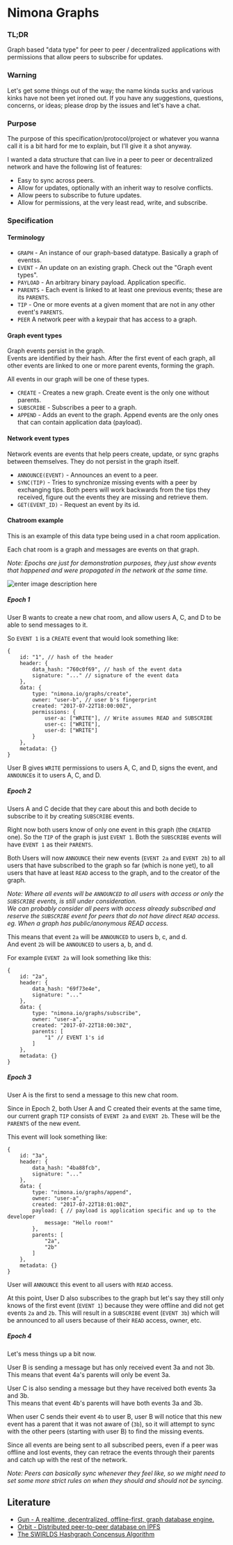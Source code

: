 # Nimona Graphs

### TL;DR

Graph based "data type" for peer to peer / decentralized applications with
permissions that allow peers to subscribe for updates.

### Warning

Let's get some things out of the way; the name kinda sucks and various kinks
have not been yet ironed out. If you have any suggestions, questions, concerns,
or ideas; please drop by the issues and let's have a chat.

### Purpose

The purpose of this specification/protocol/project or whatever you wanna call
it is a bit hard for me to explain, but I'll give it a shot anyway.

I wanted a data structure that can live in a peer to peer or decentralized 
network and have the following list of features:

* Easy to sync across peers.
* Allow for updates, optionally with an inherit way to resolve conflicts.
* Allow peers to subscribe to future updates.
* Allow for permissions, at the very least read, write, and subscribe.

### Specification

#### Terminology

* `GRAPH` - An instance of our graph-based datatype. Basically a graph of eventss.
* `EVENT` - An update on an existing graph. Check out the "Graph event types".
* `PAYLOAD` - An arbitrary binary payload. Application specific.
* `PARENTS` - Each event is linked to at least one previous events; these are its `PARENTS`.
* `TIP` - One or more events at a given moment that are not in any other event's `PARENTS`.
* `PEER` A network peer with a keypair that has access to a graph.

#### Graph event types

Graph events persist in the graph.  
Events are identified by their hash. After the first event of each graph, all
other events are linked to one or more parent events, forming the graph.

All events in our graph will be one of these types.

* `CREATE` - Creates a new graph. Create event is the only one without parents.
* `SUBSCRIBE` - Subscribes a peer to a graph.
* `APPEND` - Adds an event to the graph. Append events are the only ones that
  can contain application data (payload).

#### Network event types

Network events are events that help peers create, update, or sync graphs between
themselves. They do not persist in the graph itself.

* `ANNOUNCE(EVENT)` - Announces an event to a peer.
* `SYNC(TIP)` - Tries to synchronize missing events with a peer by exchanging
  tips. Both peers will work backwards from the tips they received, figure out
  the events they are missing and retrieve them.
* `GET(EVENT_ID)` - Request an event by its id.

#### Chatroom example

This is an example of this data type being used in a chat room application.

Each chat room is a graph and messages are events on that graph.

*Note: Epochs are just for demonstration purposes, they just show events that 
happened and were propagated in the network at the same time.*

![enter image description here](readme-graph.png)

##### Epoch 1

User B wants to create a new chat room, and allow users A, C, and D to be able
to send messages to it.

So `EVENT 1` is a `CREATE` event that would look something like:

```
{
    id: "1", // hash of the header
    header: {
        data_hash: "760c0f69", // hash of the event data
        signature: "..." // signature of the event data
    },
    data: {
        type: "nimona.io/graphs/create",
        owner: "user-b", // user b's fingerprint
        created: "2017-07-22T18:00:00Z",
        permissions: {
            user-a: ["WRITE"], // Write assumes READ and SUBSCRIBE
            user-c: ["WRITE"],
            user-d: ["WRITE"]
        }
    },
    metadata: {}
}
```

User B gives `WRITE` permissions to users A, C, and D, signs the event, and
`ANNOUNCE`s it to users A, C, and D.

##### Epoch 2

Users A and C decide that they care about this and both decide to subscribe to
it by creating `SUBSCRIBE` events.

Right now both users know of only one event in this graph (the `CREATED` one).
So the `TIP` of the graph is just `EVENT 1`. Both the `SUBSCRIBE` events will 
have `EVENT 1` as their `PARENTS`.

Both Users will now `ANNOUNCE` their new events (`EVENT 2a` and `EVENT 2b`) to 
all users that have subscribed to the graph so far (which is none yet), to all
users that have at least `READ` access to the graph, and to the creator of the
graph.

*Note: Where all events will be `ANNOUNCED` to all users with access or only
the `SUBSCRIBE` events, is still under consideration.  
We can probably consider all peers with access already subscribed and reserve
the `SUBSCRIBE` event for peers that do not have direct `READ` access.  
eg. When a graph has public/anonymous READ access.*

This means that event `2a` will be `ANNOUNCED` to users b, c, and d.  
And event `2b` will be `ANNOUNCED` to users a, b, and d.

For example `EVENT 2a` will look something like this:

```
{
    id: "2a",
    header: {
        data_hash: "69f73e4e",
        signature: "..."
    },
    data: {
        type: "nimona.io/graphs/subscribe",
        owner: "user-a",
        created: "2017-07-22T18:00:30Z",
        parents: [
            "1" // EVENT 1's id
        ]
    },
    metadata: {}
}
```

##### Epoch 3

User A is the first to send a message to this new chat room.  

Since in Epoch 2, both User A and C created their events at the same time, our
current graph `TIP` consists of `EVENT 2a` and `EVENT 2b`. These will be the
`PARENTS` of the new event.  

This event will look something like:

```
{
    id: "3a",
    header: {
        data_hash: "4ba88fcb",
        signature: "..."
    },
    data: {
        type: "nimona.io/graphs/append",
        owner: "user-a",
        created: "2017-07-22T18:01:00Z",
        payload: { // payload is application specific and up to the developer
            message: "Hello room!"
        },
        parents: [
            "2a",
            "2b"
        ]
    },
    metadata: {}
}
```

User will `ANNOUNCE` this event to all users with `READ` access.

At this point, User D also subscribes to the graph but let's say they still only
knows of the first event (`EVENT 1`) because they were offline and did not get
events `2a` and `2b`. This will result in a `SUBSCRIBE` event (`EVENT 3b`) which
will be announced to all users because of their `READ` access, owner, etc.

##### Epoch 4

Let's mess things up a bit now.

User B is sending a message but has only received event 3a and not 3b.  
This means that event 4a's parents will only be event 3a.

User C is also sending a message but they have received both events 3a and 3b.  
This means that event 4b's parents will have both events 3a and 3b.

When user C sends their event `4b` to user B, user B will notice that this new
event has a parent that it was not aware of (`3b`), so it will attempt to sync
with the other peers (starting with user B) to find the missing events.

Since all events are being sent to all subscribed peers, even if a peer was 
offline and lost events, they can retrace the events through their parents and
catch up with the rest of the network.

*Note: Peers can basically sync whenever they feel like, so we might need to set
some more strict rules on when they should and should not be syncing.*

## Literature

* [Gun - A realtime, decentralized, offline-first, graph database engine.](https://github.com/amark/gun)
* [Orbit - Distributed peer-to-peer database on IPFS](https://github.com/orbitdb/orbit-db)
* [The SWIRLDS Hashgraph Concensus Algorithm](http://www.swirlds.com/downloads/SWIRLDS-TR-2016-01.pdf)